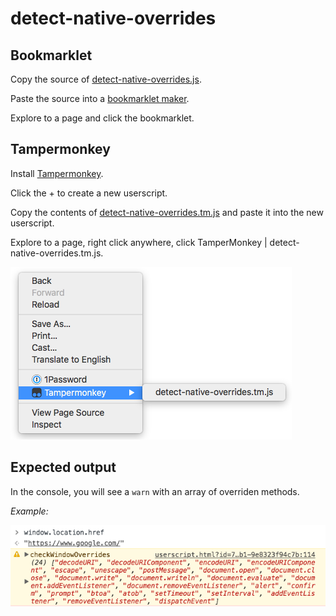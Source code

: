 # detect-native-overrides

## Bookmarklet
Copy the source of [detect-native-overrides.js](https://raw.githubusercontent.com/cvazac/detect-native-overrides/master/src/detect-native-overrides.js).

Paste the source into a [bookmarklet maker](http://bookmarklets.org/maker/).

Explore to a page and click the bookmarklet. 

## Tampermonkey
Install [Tampermonkey](https://tampermonkey.net/).

Click the + to create a new userscript.

Copy the contents of [detect-native-overrides.tm.js](https://raw.githubusercontent.com/cvazac/detect-native-overrides/master/dist/detect-native-overrides.tm.js) and paste it into the new userscript.

Explore to a page, right click anywhere, click TamperMonkey | detect-native-overrides.tm.js.

![alt text](https://raw.githubusercontent.com/cvazac/detect-native-overrides/master/img/tampermonkey.png)

## Expected output
In the console, you will see a `warn` with an array of overriden methods.

*Example:*

![alt text](https://raw.githubusercontent.com/cvazac/detect-native-overrides/master/img/output.png "www.google.com")
